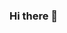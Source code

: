 ### Hi there 👋

<!--
**ertugrullberber/ertugrullberber** is a ✨ _special_ ✨ repository because its `README.md` (this file) appears on your GitHub profile.

Here are some ideas to get you started:

- 🔭 I’m currently working on ...
- 🌱 I’m currently learning ...
- 👯 I’m looking to collaborate on ...
- 🤔 I’m looking for help with ...
- 💬 Ask me about ...
- 📫 How to reach me: ...
- 😄 Pronouns: ...
- ⚡ Fun fact: ...

[![Github Badge](https://img.shields.io/badge/-Github-000?style=quare&labelColor=000&logo=Github&logoColor=white&link=link)](https://github.com/ertugrullberber) 
[![Instagram Badge](https://img.shields.io/badge/-Instagram-C13584?style=flat-quare&labelColor=C13584&logo=instagram&logoColor=white&link=link)](https://www.instagram.com/ertugrullberber/) 
![LinkedIn](https://img.shields.io/badge/linkedin-%230077B5.svg?style=for-the-badge&logo=linkedin&logoColor=white)(https://www.linkedin.com/in/ertu%C4%9Frul-berber-911ba2173/)

![Github stats 1](https://github-readme-stats.vercel.app/api?username=ertugrullberber&show_icons=true&theme=gradient) 
![Github stats 2](https://github-readme-stats.vercel.app/api?username=ertugrullberber&show_icons=true&theme=radical)
